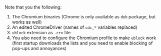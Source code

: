 Note that you the following:

1. The Chromium binaries (Chrome is only available as `deb` package, but works as well)
2. An edited ChromeDriver (names of `cdc_*` variables replaced)
3. `ublock` extension as `.crx` file
4. You also need to configure the Chromium profile to make `ublock` work (first startup downloads the lists and you need to enable blocking of pop-ups and annoyances)